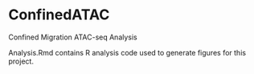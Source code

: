 # ConfinedATAC
Confined Migration ATAC-seq Analysis

Analysis.Rmd contains R analysis code used to generate figures for this project.
